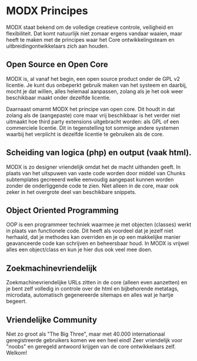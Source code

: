 # MODX Principes

MODX staat bekend om de volledige creatieve controle, veiligheid en flexibiliteit. Dat komt natuurlijk niet zomaar ergens vandaar waaien, maar heeft te maken met de principes waar het Core ontwikkelingsteam en uitbreidingontwikkelaars zich aan houden.

## Open Source en Open Core
MODX is, al vanaf het begin, een open source product onder de GPL v2 licentie. Je kunt dus onbeperkt gebruik maken van het systeem en daarbij, mocht je dat willen, alles helemaal aanpassen, zolang als je het ook weer beschikbaar maakt onder dezelfde licentie.

Daarnaast omarmt MODX het principe van open core. Dit houdt in dat zolang als de (aangepaste) core maar vrij beschikbaar is het verder niet uitmaakt hoe third party extensions uitgebracht worden: als GPL of een commerciele licentie. Dit in tegenstelling tot sommige andere systemen waarbij het verplicht is dezelfde licentie te gebruiken als de core.

## Scheiding van logica (php) en output (vaak html).
MODX is zo designer vriendelijk omdat het de macht uithanden geeft. In plaats van het uitspuwen van vaste code worden door middel van Chunks subtemplates gecreeerd welke eenvoudig aangepast kunnen worden zonder de onderliggende code te zien. Niet alleen in de core, maar ook zeker in het overgrote deel van beschikbare snippets.

## Object Oriented Programming
OOP is een programmeer techniek waarmee je met objecten (classes) werkt in plaats van functionele code. Dit heeft als voordeel dat je jezelf niet herhaald, dat je methodes kan overriden en je op een makkelijke manier geavanceerde code kan schrijven en beheersbaar houd. In MODX is vrijwel alles een object/class en kun je hier dus ook veel mee doen.

## Zoekmachinevriendelijk
Zoekmachinevriendelijke URLs zitten in de core (alleen even aanzetten) en je bent zelf volledig in controle over de html en bijbehorende metatags, microdata, automatisch gegenereerde sitemaps en alles wat je hartje begeert. 

## Vriendelijke Community
Niet zo groot als "The Big Three", maar met 40.000 internationaal geregistreerde gebruikers komen we een heel eind! Zeer vriendelijk voor "noobs" en geregeld antwoord krijgen van de core ontwikkelaars zelf. Welkom!